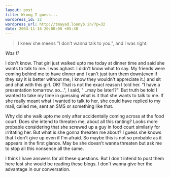 ```yaml
--- 
layout: post
title: Wrong I guess...
wordpress_id: 32
wordpress_url: http://tmayad.loonyb.in/?p=32
date: 2004-11-18 20:00:00 +05:30
---
```

<blockquote> I knew she meens "I don't wanna talk to you.", and I was right. </blockquote>
<em>Was I?</em>

<p>I don't know. That girl just walked upto me today at dinner time and said she wants to talk to me. I was aghast. I didn't know what to say. My friends were coming behind me to have dinner and I can't just turn them down(even if they say it is better without me, I know they wouldn't appreciate it.) and sit and chat with this girl. OK! That is not the exact reason I told her. "I have a presentation tomarrow, so...", I said, " ..may be later!?". But truth be told I wanted to take my time in guessing what is it that she wants to talk to me. If she really meant what I wanted to talk to her, she could have replied to my mail, called me, sent an SMS or something like that.</p>

<p> Why did she walk upto me only after accidentally coming across at the food court.  Does she intend to threaten me, about all this ranting? Looks more probable considering that she screwed up a guy in food court similarly for irritating her. But what is she gonna threaten me about? I guess she knows that I don't give up even if I'm afraid. So maybe this is not so probable as it appears in the first glance. May be she doesn't wanna threaten but ask me to stop all this nonsence all the same.</p>

<p>I think I have answers for all these questions. But I don't intend to post them here lest she would be reading these blogs. I don't wanna give her the advantage in our conversation.</p>

